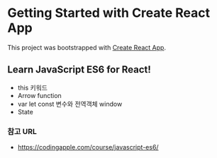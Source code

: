 # Getting Started with Create React App

This project was bootstrapped with [Create React App](https://github.com/facebook/create-react-app).

## Learn JavaScript ES6 for React! 
* this 키워드
* Arrow function
* var let const 변수와 전역객체 window
* State

### 참고 URL
* https://codingapple.com/course/javascript-es6/

